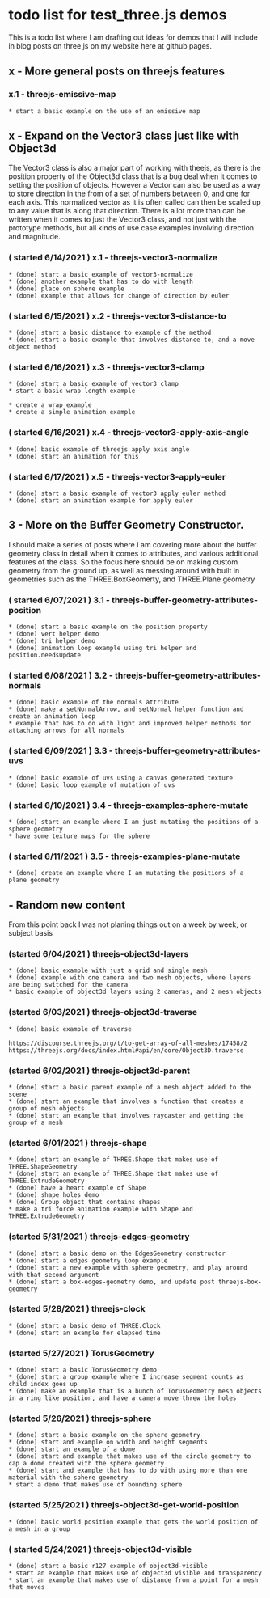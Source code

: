 # todo list for test_three.js demos

This is a todo list where I am drafting out ideas for demos that I will include in blog posts on three.js on my website here at github pages.




## x - More general posts on threejs features

### x.1 - threejs-emissive-map
    * start a basic example on the use of an emissive map




## x - Expand on the Vector3 class just like with Object3d

The Vector3 class is also a major part of working with theejs, as there is the position property of the Object3d class that is a bug deal when it comes to setting the position of objects. However a Vector can also be used as a way to store direction in the from of a set of numbers between 0, and one for each axis. This normalized vector as it is often called can then be scaled up to any value that is along that direction. There is a lot more than can be written when it comes to just the Vector3 class, and not just with the prototype methods, but all kinds of use case examples involving direction and magnitude.

### ( started 6/14/2021 ) x.1 - threejs-vector3-normalize
    * (done) start a basic example of vector3-normalize
    * (done) another example that has to do with length
    * (done) place on sphere example
    * (done) example that allows for change of direction by euler

### ( started 6/15/2021 ) x.2 - threejs-vector3-distance-to
    * (done) start a basic distance to example of the method
    * (done) start a basic example that involves distance to, and a move object method

### ( started 6/16/2021 ) x.3 - threejs-vector3-clamp
    * (done) start a basic example of vector3 clamp
    * start a basic wrap length example

    * create a wrap example
    * create a simple animation example

### ( started 6/16/2021 ) x.4 - threejs-vector3-apply-axis-angle
    * (done) basic example of threejs apply axis angle
    * (done) start an animation for this

### ( started 6/17/2021 ) x.5 - threejs-vector3-apply-euler
    * (done) start a basic example of vector3 apply euler method
    * (done) start an animation example for apply euler




## 3 - More on the Buffer Geometry Constructor.

I should make a series of posts where I am covering more about the buffer geometry class in detail when it comes to attributes, and
various additional features of the class. So the focus here should be on making custom geometry from the ground up, as well as 
messing around with built in geometries such as the THREE.BoxGeomerty, and THREE.Plane geometry

### ( started 6/07/2021 ) 3.1 - threejs-buffer-geometry-attributes-position
    * (done) start a basic example on the position property
    * (done) vert helper demo
    * (done) tri helper demo
    * (done) animation loop example using tri helper and position.needsUpdate

### ( started 6/08/2021 ) 3.2 - threejs-buffer-geometry-attributes-normals
    * (done) basic example of the normals attribute
    * (done) make a setNormalArrow, and setNormal helper function and create an animation loop
    * example that has to do with light and improved helper methods for attaching arrows for all normals

### ( started 6/09/2021 ) 3.3 - threejs-buffer-geometry-attributes-uvs
    * (done) basic example of uvs using a canvas generated texture
    * (done) basic loop example of mutation of uvs

### ( started 6/10/2021 ) 3.4 - threejs-examples-sphere-mutate
    * (done) start an example where I am just mutating the positions of a sphere geometry
    * have some texture maps for the sphere

### ( started 6/11/2021 ) 3.5 - threejs-examples-plane-mutate
    * (done) create an example where I am mutating the positions of a plane geometry

## - Random new content

From this point back I was not planing things out on a week by week, or subject basis

### (started 6/04/2021 ) threejs-object3d-layers
    * (done) basic example with just a grid and single mesh
    * (done) example with one camera and two mesh objects, where layers are being switched for the camera
    * basic example of object3d layers using 2 cameras, and 2 mesh objects

### (started 6/03/2021 ) threejs-object3d-traverse
    * (done) basic example of traverse
```
https://discourse.threejs.org/t/to-get-array-of-all-meshes/17458/2
https://threejs.org/docs/index.html#api/en/core/Object3D.traverse
```

### (started 6/02/2021 ) threejs-object3d-parent
    * (done) start a basic parent example of a mesh object added to the scene
    * (done) start an example that involves a function that creates a group of mesh objects
    * (done) start an example that involves raycaster and getting the group of a mesh

### (started 6/01/2021 ) threejs-shape
    * (done) start an example of THREE.Shape that makes use of THREE.ShapeGeometry
    * (done) start an example of THREE.Shape that makes use of THREE.ExtrudeGeometry
    * (done) have a heart example of Shape
    * (done) shape holes demo
    * (done) Group object that contains shapes
    * make a tri force animation example with Shape and THREE.ExtrudeGeometry

### (started 5/31/2021 ) threejs-edges-geometry
    * (done) start a basic demo on the EdgesGeometry constructor
    * (done) start a edges geometry loop example
    * (done) start a new example with sphere geometry, and play around with that second argument
    * (done) start a box-edges-geometry demo, and update post threejs-box-geometry

### (started 5/28/2021 ) threejs-clock
    * (done) start a basic demo of THREE.Clock
    * (done) start an example for elapsed time

### (started 5/27/2021 ) TorusGeometry
    * (done) start a basic TorusGeometry demo
    * (done) start a group example where I increase segment counts as child index goes up
    * (done) make an example that is a bunch of TorusGeometry mesh objects in a ring like position, and have a camera move threw the holes

### (started 5/26/2021 ) threejs-sphere
    * (done) start a basic example on the sphere geometry
    * (done) start and example on width and height segments
    * (done) start an example of a dome
    * (done) start and example that makes use of the circle geometry to cap a dome created with the sphere geometry
    * (done) start and example that has to do with using more than one material with the sphere geometry
    * start a demo that makes use of bounding sphere

### (started 5/25/2021 ) threejs-object3d-get-world-position
    * (done) basic world position example that gets the world position of a mesh in a group

### ( started 5/24/2021 ) threejs-object3d-visible
    * (done) start a basic r127 example of object3d-visible
    * start an example that makes use of object3d visible and transparency
    * start an example that makes use of distance from a point for a mesh that moves
